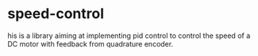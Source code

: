 # speed-control
his is a library aiming at implementing pid control to control the speed of a DC motor with feedback from quadrature encoder.
